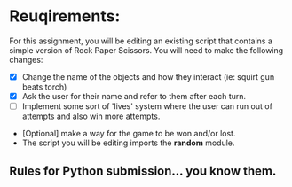 # Reuqirements:
For this assignment, you will be editing an existing script that contains a simple version of
Rock Paper Scissors. You will need to make the following changes:
-[x] Change the name of the objects and how they interact (ie: squirt gun beats torch)
-[x] Ask the user for their name and refer to them after each turn.
-[ ] Implement some sort of 'lives' system where the user can run out of attempts and also win
  more attempts.
- [Optional] make a way for the game to be won and/or lost.
- The script you will be editing imports the **random** module. 
## Rules for Python submission... you know them.
